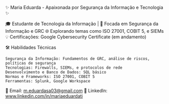 ✨ Maria Eduarda - Apaixonada por Segurança da Informação e Tecnologia ✨

🎓 Estudante de Tecnologia da Informação | 🚀 Focada em Segurança da Informação e GRC
🌐 Explorando temas como ISO 27001, COBIT 5, e SIEMs
💡 Certificações: Google Cybersecurity Certificate (em andamento)

🛠️ Habilidades Técnicas

    Segurança da Informação: Fundamentos de GRC, análise de riscos, políticas de segurança
    Tecnologias: Firewalls, SIEMs, e protocolos de rede
    Desenvolvimento e Banco de Dados: SQL básico
    Normas e Frameworks: ISO 27001, COBIT 5
    Ferramentas: Splunk, Google Workspace

📧 Email: m.eduardasa03@gmail.com
💼 LinkedIn: www.linkedin.com/in/mariaeduardati
